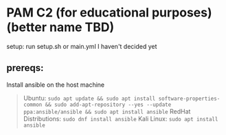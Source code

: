 # PAM C2 (for educational purposes) (better name TBD)

setup:
run setup.sh or main.yml I haven't decided yet

## prereqs:
Install ansible on the host machine
> Ubuntu: `sudo apt update && sudo apt install software-properties-common && sudo add-apt-repository --yes --update ppa:ansible/ansible && sudo apt install ansible`
> RedHat Distributions: `sudo dnf install ansible`
> Kali Linux: `sudo apt install ansible`
